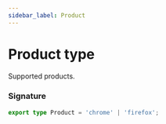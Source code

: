 ```yaml
---
sidebar_label: Product
---
```


# Product type

Supported products.

### Signature

```typescript
export type Product = 'chrome' | 'firefox';
```
